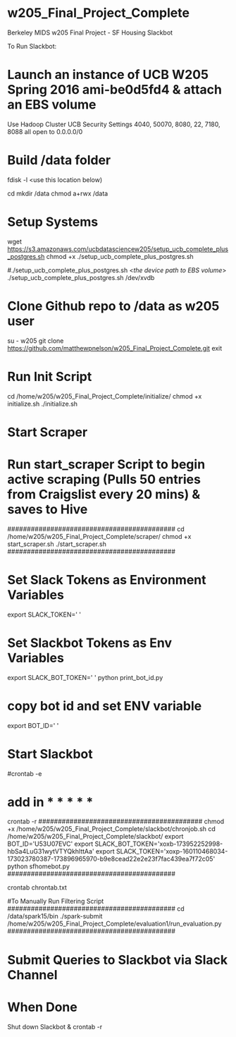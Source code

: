 # w205_Final_Project_Complete
Berkeley MIDS w205 Final Project - SF Housing Slackbot


To Run Slackbot:

##### 
# Launch an instance of UCB W205 Spring 2016 ami-be0d5fd4 & attach an EBS volume
Use Hadoop Cluster UCB Security Settings
4040, 50070, 8080, 22, 7180, 8088 all open to 0.0.0.0/0

# Build /data folder
fdisk -l <use this location below)

cd 
mkdir /data
chmod a+rwx /data

# Setup Systems
wget https://s3.amazonaws.com/ucbdatasciencew205/setup_ucb_complete_plus_postgres.sh
chmod +x ./setup_ucb_complete_plus_postgres.sh

#./setup_ucb_complete_plus_postgres.sh <*the device path to EBS volume*>
./setup_ucb_complete_plus_postgres.sh /dev/xvdb


##### 
# Clone Github repo to /data as w205 user
su - w205
git clone https://github.com/matthewpnelson/w205_Final_Project_Complete.git
exit

##### 
# Run Init Script
cd /home/w205/w205_Final_Project_Complete/initialize/
chmod +x initialize.sh
./initialize.sh


##### 
# Start Scraper
# Run start_scraper Script to begin active scraping (Pulls 50 entries from Craigslist every 20 mins) & saves to Hive
###########################################
cd /home/w205/w205_Final_Project_Complete/scraper/
chmod +x start_scraper.sh
./start_scraper.sh
###########################################

#####
# Set Slack Tokens as Environment Variables 
export SLACK_TOKEN=' ' 
 


#####
# Set Slackbot Tokens as Env Variables
export SLACK_BOT_TOKEN=' '
python print_bot_id.py
# copy bot id and set ENV variable
export BOT_ID=' ' 

# Start Slackbot

#crontab -e
# add in * * * * * 
crontab -r
##########################################
chmod +x /home/w205/w205_Final_Project_Complete/slackbot/chronjob.sh
cd /home/w205/w205_Final_Project_Complete/slackbot/
export BOT_ID='U53U07EVC'
export SLACK_BOT_TOKEN='xoxb-173952252998-hbSa4LuG31wytVTYQkhlttAa'
export SLACK_TOKEN='xoxp-160110468034-173023780387-173896965970-b9e8cead22e2e23f7fac439ea7f72c05' 
python sfhomebot.py
###########################################

crontab chrontab.txt

#To Manually Run Filtering Script
###########################################
cd /data/spark15/bin
./spark-submit /home/w205/w205_Final_Project_Complete/evaluation1/run_evaluation.py
###########################################

#####
# Submit Queries to Slackbot via Slack Channel

#####
# When Done
Shut down Slackbot & 
crontab -r

